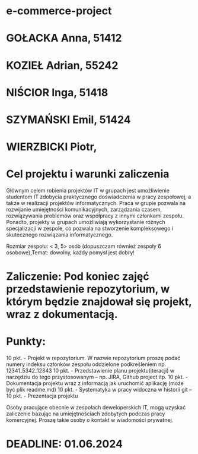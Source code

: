 # e-commerce-project
# GOŁACKA Anna, 51412 
# KOZIEŁ Adrian, 55242
# NIŚCIOR Inga, 51418
# SZYMAŃSKI Emil, 51424
# WIERZBICKI Piotr, 

# Cel projektu i warunki zaliczenia
 
Głównym celem robienia projektów IT w grupach jest umożliwienie studentom IT zdobycia praktycznego doświadczenia w pracy zespołowej, a także w realizacji projektów informatycznych. Praca w grupie pozwala na rozwijanie umiejętności komunikacyjnych, zarządzania czasem, rozwiązywania problemów oraz współpracy z innymi członkami zespołu. Ponadto, projekty w grupach umożliwiają wykorzystanie różnych specjalizacji w zespole, co pozwala na stworzenie kompleksowego i skutecznego rozwiązania informatycznego. 
 
Rozmiar zespołu: < 3, 5> osób (dopuszczam również zespoły 6 osobowe),Temat: dowolny, każdy pomysł jest dobry!

# Zaliczenie: Pod koniec zajęć przedstawienie repozytorium, w którym będzie znajdował się projekt, wraz z dokumentacją. 

# Punkty:
10 pkt. - Projekt w repozytorium. W nazwie repozytorium proszę podać numery indeksu członków zespołu oddzielone podkreśleniem np. 12341_5342_12343
10 pkt. - Przedstawienie planu projektu(iteracji) w narzędziu do tego przystosowanym – np. JIRA, Github project itp.
10 pkt. - Dokumentacja projektu wraz z informacją jak uruchomić aplikację (może być plik readme.md)
10 pkt. - Systematyka w pracy widoczna w historii git – 
10 pkt. - Prezentacja projektu 
 
Osoby pracujące obecnie w zespołach deweloperskich IT, mogą uzyskać zaliczenie bazując na umiejętnościach zdobytych podczas pracy komercyjnej. Proszę takie osoby o kontakt w wiadomości prywatnej.
 
# DEADLINE: 01.06.2024
